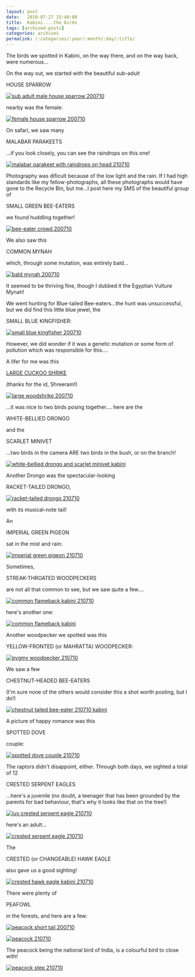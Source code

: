 ```yaml
---
layout: post
date:	2010-07-27 15:40:00
title:  Kabini....the birds
tags: [archived-posts]
categories: archives
permalink: /:categories/:year/:month/:day/:title/
---
```

The birds we spotted in Kabini, on the way there, and on the way back, were numerous...

On the way out, we started with the beautiful sub-adult 

HOUSE SPARROW


<a href="http://s835.photobucket.com/albums/zz275/dffrntpx/?action=view&current=IMG_7859.jpg" target="_blank"><img src="http://i835.photobucket.com/albums/zz275/dffrntpx/IMG_7859.jpg" border="0" alt="sub adult male house sparrow 200710"></a>

<lj-cut text="going on to other birds...">


nearby was the female:

<a href="http://s835.photobucket.com/albums/zz275/dffrntpx/?action=view&current=IMG_7860.jpg" target="_blank"><img src="http://i835.photobucket.com/albums/zz275/dffrntpx/IMG_7860.jpg" border="0" alt="female house sparrow 200710"></a>

On safari, we saw many

MALABAR PARAKEETS

...if you look closely, you can see the raindrops on this one!

<a href="http://s835.photobucket.com/albums/zz275/dffrntpx/?action=view&current=IMG_6471.jpg" target="_blank"><img src="http://i835.photobucket.com/albums/zz275/dffrntpx/IMG_6471.jpg" border="0" alt="malabar parakeet with raindrops on head 210710"></a>

Photography was dificult because of the low light and the rain. If I had high standards like my fellow-photographs, all these photographs would have gone to the Recycle Bin, but me...I post here my SMS of the beautiful group of

SMALL GREEN BEE-EATERS

we found huddling together!

<a href="http://s835.photobucket.com/albums/zz275/dffrntpx/?action=view&current=IMG_7882.jpg" target="_blank"><img src="http://i835.photobucket.com/albums/zz275/dffrntpx/IMG_7882.jpg" border="0" alt="bee-eater crowd 200710"></a>

We also saw this 

COMMON MYNAH

which, through some mutation, was entirely bald...


<a href="http://s835.photobucket.com/albums/zz275/dffrntpx/?action=view&current=IMG_7854.jpg" target="_blank"><img src="http://i835.photobucket.com/albums/zz275/dffrntpx/IMG_7854.jpg" border="0" alt="bald mynah 200710"></a>


It seemed to be thriving fine, though I dubbed it the Egyptian Vulture Mynah!

We went hunting for Blue-tailed Bee-eaters...the hunt was unsuccessful, but we did find this little blue jewel, the

SMALL BLUE KINGFISHER:

<a href="http://s835.photobucket.com/albums/zz275/dffrntpx/?action=view&current=IMG_7837.jpg" target="_blank"><img src="http://i835.photobucket.com/albums/zz275/dffrntpx/IMG_7837.jpg" border="0" alt="small blue kingfisher 200710"></a>

However, we did wonder if it was a genetic mutation or some form of pollution which was responsible for this....

A lifer for me was this 

<a href="http://en.wikipedia.org/wiki/Large_Cuckooshrike">LARGE CUCKOO SHRIKE </a>

(thanks for the id, Shreeram!)



<a href="http://s835.photobucket.com/albums/zz275/dffrntpx/?action=view&current=IMG_6523.jpg" target="_blank"><img src="http://i835.photobucket.com/albums/zz275/dffrntpx/IMG_6523.jpg" border="0" alt="large woodshrike 200710"></a>

...it was nice to two birds posing together.... here are the

WHITE-BELLIED DRONGO 

and the

SCARLET MINIVET

...two birds in the camera ARE two birds in the bush, or on the branch!


<a href="http://s835.photobucket.com/albums/zz275/dffrntpx/?action=view&current=IMG_6548.jpg" target="_blank"><img src="http://i835.photobucket.com/albums/zz275/dffrntpx/IMG_6548.jpg" border="0" alt="white-bellied drongo and scarlet minivet kabini"></a>

Another Drongo was the spectacular-looking

RACKET-TAILED DRONGO, 

<a href="http://s835.photobucket.com/albums/zz275/dffrntpx/?action=view&current=IMG_6536.jpg" target="_blank"><img src="http://i835.photobucket.com/albums/zz275/dffrntpx/IMG_6536.jpg" border="0" alt="racket-tailed drongo 210710"></a>

with its musical-note tail!


An

IMPERIAL GREEN PIGEON

sat in the mist and rain:

<a href="http://s835.photobucket.com/albums/zz275/dffrntpx/?action=view&current=IMG_6634.jpg" target="_blank"><img src="http://i835.photobucket.com/albums/zz275/dffrntpx/IMG_6634.jpg" border="0" alt="imperial green pigeon 210710"></a>

Sometimes,

STREAK-THROATED WOODPECKERS

are not all that common to see, but we saw quite a few....

<a href="http://s835.photobucket.com/albums/zz275/dffrntpx/?action=view&current=IMG_6626.jpg" target="_blank"><img src="http://i835.photobucket.com/albums/zz275/dffrntpx/IMG_6626.jpg" border="0" alt="common flameback kabini 210710"></a>

here's another one:

<a href="http://s835.photobucket.com/albums/zz275/dffrntpx/?action=view&current=IMG_6807.jpg" target="_blank"><img src="http://i835.photobucket.com/albums/zz275/dffrntpx/IMG_6807.jpg" border="0" alt="common flameback kabini"></a>

Another woodpecker we spotted was this

YELLOW-FRONTED (or MAHRATTA) WOODPECKER:

<a href="http://s835.photobucket.com/albums/zz275/dffrntpx/?action=view&current=IMG_6676.jpg" target="_blank"><img src="http://i835.photobucket.com/albums/zz275/dffrntpx/IMG_6676.jpg" border="0" alt="pygmy woodpecker 210710"></a>


We saw a few

CHESTNUT-HEADED BEE-EATERS

(I'm sure none of the others would consider this a shot worth posting, but I do!)

<a href="http://s835.photobucket.com/albums/zz275/dffrntpx/?action=view&current=IMG_6811.jpg" target="_blank"><img src="http://i835.photobucket.com/albums/zz275/dffrntpx/IMG_6811.jpg" border="0" alt="chestnut tailed bee-eater 210710 kabini"></a>

A picture of happy romance was this 

SPOTTED DOVE

couple:

<a href="http://s835.photobucket.com/albums/zz275/dffrntpx/?action=view&current=IMG_6640.jpg" target="_blank"><img src="http://i835.photobucket.com/albums/zz275/dffrntpx/IMG_6640.jpg" border="0" alt="spotted dove couple 210710"></a>

The raptors didn't disappoint, either. Through both days, we sighted a total of 12 

CRESTED SERPENT EAGLES

...here's a juvenile (no doubt, a teenager that has been grounded by the parents for bad behaviour, that's why it looks like that on the tree!)



<a href="http://s835.photobucket.com/albums/zz275/dffrntpx/?action=view&current=IMG_6681.jpg" target="_blank"><img src="http://i835.photobucket.com/albums/zz275/dffrntpx/IMG_6681.jpg" border="0" alt="juv crested serpent eagle 210710"></a>

here's an adult...

<a href="http://s835.photobucket.com/albums/zz275/dffrntpx/?action=view&current=IMG_6789.jpg" target="_blank"><img src="http://i835.photobucket.com/albums/zz275/dffrntpx/IMG_6789.jpg" border="0" alt="crested serpent eagle 210710"></a>

The 

CRESTED (or CHANGEABLE) HAWK EAGLE 

also gave us a good sighting!

<a href="http://s835.photobucket.com/albums/zz275/dffrntpx/?action=view&current=IMG_6699.jpg" target="_blank"><img src="http://i835.photobucket.com/albums/zz275/dffrntpx/IMG_6699.jpg" border="0" alt="crested hawk eagle kabini 210710"></a>

There were plenty of

PEAFOWL

in the forests, and here are a few:

<a href="http://s835.photobucket.com/albums/zz275/dffrntpx/?action=view&current=IMG_8318.jpg" target="_blank"><img src="http://i835.photobucket.com/albums/zz275/dffrntpx/IMG_8318.jpg" border="0" alt="peacock short tail 200710"></a>


<a href="http://s835.photobucket.com/albums/zz275/dffrntpx/?action=view&current=IMG_6828.jpg" target="_blank"><img src="http://i835.photobucket.com/albums/zz275/dffrntpx/IMG_6828.jpg" border="0" alt="peacock 210710"></a>

</lj-cut>

The peacock being the national bird of India, is a colourful bird to close with!


<a href="http://s835.photobucket.com/albums/zz275/dffrntpx/?action=view&current=IMG_6759.jpg" target="_blank"><img src="http://i835.photobucket.com/albums/zz275/dffrntpx/IMG_6759.jpg" border="0" alt="peacock step 210710"></a>
